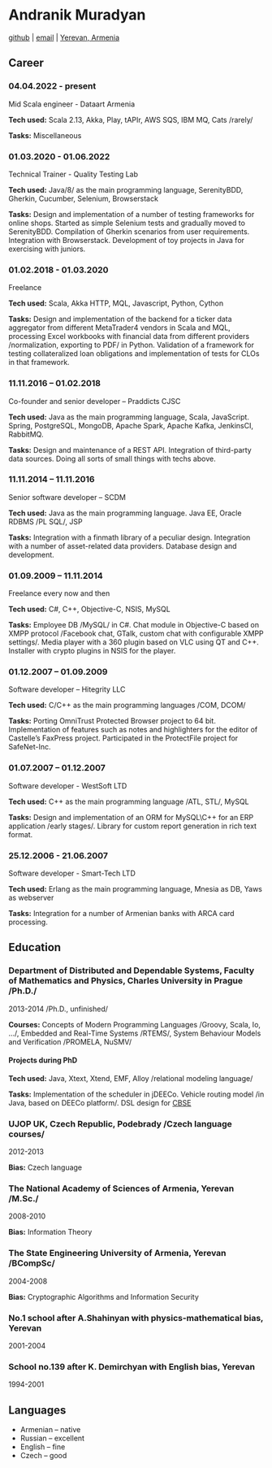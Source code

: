 # Andranik Muradyan

[github](https://github.com/amuradyan) |
[email](mailto:muradianator@gmail.com) |
[Yerevan, Armenia](https://www.openstreetmap.org/relation/364087#map=12/40.1614/44.5259)

## Career

### 04.04.2022 - present

Mid Scala engineer - Dataart Armenia

**Tech used:** Scala 2.13, Akka, Play, tAPIr, AWS SQS, IBM MQ, Cats /rarely/

**Tasks:** Miscellaneous

### 01.03.2020 - 01.06.2022

Technical Trainer - Quality Testing Lab

**Tech used:** Java/8/ as the main programming language, SerenityBDD, Gherkin, Cucumber, Selenium, Browserstack

**Tasks:** Design and implementation of a number of testing frameworks for online shops. Started as simple Selenium tests and gradually moved to SerenityBDD. Compilation of Gherkin scenarios from user requirements. Integration with Browserstack․ Development of toy projects in Java for exercising with juniors.

### 01.02.2018 - 01.03.2020

Freelance

**Tech used:** Scala, Akka HTTP, MQL, Javascript, Python, Cython

**Tasks:** Design and implementation of the backend for a ticker data aggregator from different MetaTrader4 vendors in Scala and MQL, processing Excel workbooks with financial data from different providers /normalization, exporting to PDF/ in Python. Validation of a framework for testing collateralized loan obligations and implementation of tests for CLOs in that framework.

### 11.11.2016 – 01.02.2018

Co-founder and senior developer – Praddicts CJSC

**Tech used:** Java as the main programming language, Scala, JavaScript. Spring, PostgreSQL, MongoDB, Apache Spark, Apache Kafka, JenkinsCI, RabbitMQ.

**Tasks:** Design and maintenance of a REST API. Integration of third-party data sources. Doing all sorts of small things with techs above.

### 11.11.2014 – 11.11.2016

Senior software developer – SCDM

**Tech used:** Java as the main programming language. Java EE, Oracle RDBMS /PL SQL/, JSP

**Tasks:** Integration with a finmath library of a peculiar design. Integration with a number of asset-related data providers. Database design and development.

### 01.09.2009 – 11.11.2014

Freelance every now and then

**Tech used:** C#, C++, Objective-C, NSIS, MySQL

**Tasks:** Employee DB /MySQL/ in C#. Chat module in Objective-C based on XMPP protocol /Facebook chat, GTalk, custom chat with configurable XMPP settings/. Media player with a 360 plugin based on VLC using QT and C++. Installer with crypto plugins in NSIS for the player.

### 01.12.2007 – 01.09.2009

Software developer – Hitegrity LLC

**Tech used:** C/C++ as the main programming languages /COM, DCOM/

**Tasks:** Porting OmniTrust Protected Browser project to 64 bit. Implementation of features such as notes and highlighters for the editor of Castelle’s FaxPress project. Participated in the ProtectFile project for SafeNet-Inc.

### 01.07.2007 – 01.12.2007

Software developer - WestSoft LTD

**Tech used:** C++ as the main programming language /ATL, STL/, MySQL

**Tasks:** Design and implementation of an ORM for MySQL\C++ for an ERP application /early stages/. Library for custom report generation in rich text format.

### 25.12.2006 - 21.06.2007

Software developer - Smart-Tech LTD

**Tech used:** Erlang as the main programming language, Mnesia as DB, Yaws as webserver

**Tasks:** Integration for a number of Armenian banks with ARCA card processing.

## Education

### Department of Distributed and Dependable Systems, Faculty of Mathematics and Physics, Charles University in Prague /Ph.D./

2013-2014 /Ph.D., unfinished/

**Courses:** Concepts of Modern Programming Languages /Groovy, Scala, Io, …/, Embedded and Real-Time Systems /RTEMS/, System Behaviour Models and Verification /PROMELA, NuSMV/

#### Projects during PhD

**Tech used:** Java, Xtext, Xtend, EMF, Alloy /relational modeling language/

**Tasks:** Implementation of the scheduler in jDEECo. Vehicle routing model /in Java, based on DEECo platform/. DSL design for [CBSE](https://en.wikipedia.org/wiki/Component-based_software_engineering)

### UJOP UK, Czech Republic, Podebrady /Czech language courses/

2012-2013

**Bias:** Czech language

### The National Academy of Sciences of Armenia, Yerevan /M.Sc./

2008-2010

**Bias:** Information Theory

### The State Engineering University of Armenia, Yerevan /BCompSc/

2004-2008

**Bias:** Cryptographic Algorithms and Information Security

### No.1 school after A.Shahinyan with physics-mathematical bias, Yerevan

2001-2004

### School no.139 after K. Demirchyan with English bias, Yerevan

1994-2001

## Languages

* Armenian – native
* Russian – excellent
* English – fine
* Czech – good
